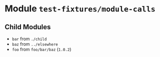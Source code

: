 
# Module `test-fixtures/module-calls`

## Child Modules
* `bar` from `./child`
* `baz` from `../elsewhere`
* `foo` from `foo/bar/baz` (`1.0.2`)

